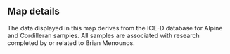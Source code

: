 ## Map details
The data displayed in this map derives from the ICE-D database for Alpine and Cordilleran samples. All samples are associated with research completed by or related to Brian Menounos.
